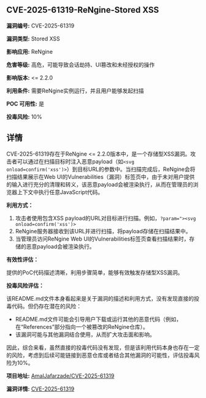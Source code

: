 ## CVE-2025-61319-ReNgine-Stored XSS

**漏洞编号:** CVE-2025-61319

**漏洞类型:** Stored XSS

**影响应用:** ReNgine

**危害等级:** 高危，可能导致会话劫持、UI篡改和未经授权的操作

**影响版本:** <= 2.2.0

**利用条件:** 需要ReNgine实例运行，并且用户能够发起扫描

**POC 可用性:** 是

**投毒风险:** 10%

## 详情

CVE-2025-61319存在于ReNgine <= 2.2.0版本中，是一个存储型XSS漏洞。攻击者可以通过在扫描目标时注入恶意payload（如`<svg onload=confirm('xss')>`）到目标URL的参数中。当扫描完成后，ReNgine会将扫描结果展示在Web UI的Vulnerabilities（漏洞）标签页中，由于未对用户提供的输入进行充分的清理和转义，该恶意payload会被渲染执行，从而在管理员的浏览器上下文中执行任意JavaScript代码。

**利用方式：**

1.  攻击者使用包含XSS payload的URL对目标进行扫描。例如，`?param="><svg onload=confirm('xss')>`
2.  ReNgine服务器接收到该URL并进行扫描，将payload存储在扫描结果中。
3.  当管理员访问ReNgine Web UI的Vulnerabilities标签页查看扫描结果时，存储的恶意payload会被渲染执行。

**有效性评估：**

提供的PoC代码描述清晰，利用步骤简单，能够有效触发存储型XSS漏洞。

**投毒风险评估：**

该README.md文件本身看起来是关于漏洞的描述和利用方式，没有发现直接的投毒代码。但仍存在潜在的风险：

*   README.md文件可能会引导用户下载或运行其他的恶意代码（例如，在“References”部分指向一个被篡改的ReNgine仓库）。
*   该漏洞可能与其他漏洞结合使用，从而扩大攻击面和影响。

因此，综合来看，虽然直接的投毒代码没有发现，但是该利用代码本身也存在一定的风险，考虑到后续可能链接到恶意仓库或者结合其他漏洞的可能性，评估投毒风险为10%。

**项目地址:** [AmalJafarzade/CVE-2025-61319](https://github.com/AmalJafarzade/CVE-2025-61319)

**漏洞详情:** [CVE-2025-61319](https://nvd.nist.gov/vuln/detail/CVE-2025-61319)